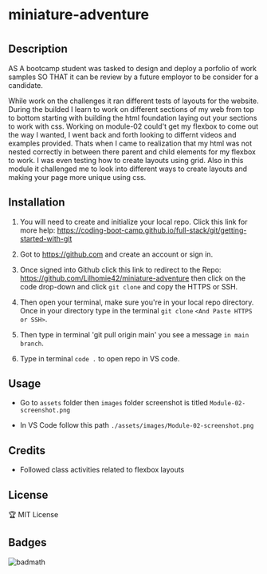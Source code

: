 # miniature-adventure

# <Your-Project-Title>

## Description

AS A bootcamp student was tasked to design and deploy a porfolio of work samples SO THAT it can be review by a future employor to be consider for a candidate.

While work on the challenges it ran different tests of layouts for the website. During the builded I learn to work on different sections of my web from top to bottom starting with building the html foundation laying out your sections to work with css. Working on module-02 could't get my flexbox to come out the way I wanted, I went back and forth looking to differnt videos and examples provided. Thats when I came to realization that my html was not nested correctly in between there parent and child elements for my flexbox to work. I was even testing how to create layouts using grid. Also in this module it challenged me to look into different ways to create layouts and making your page more unique using css.

## Installation

1. You will need to create and initialize your local repo. Click this link for more help: https://coding-boot-camp.github.io/full-stack/git/getting-started-with-git

2. Got to https://github.com and create an account or sign in.

3. Once signed into Github click this link to redirect to the Repo: https://github.com/Lilhomie42/miniature-adventure then click on the code drop-down and click `git clone` and copy the  HTTPS or SSH.

4. Then open your terminal, make sure you're in your local repo directory. Once in your directory type in the terminal `git clone` `<And Paste HTTPS or SSH>`.

5. Then type in terminal 'git pull origin main' you see a message `in main branch`.

6. Type in terminal `code .` to open repo in VS code.

## Usage

- Go to `assets` folder then `images` folder screenshot is titled `Module-02-screenshot.png` 

- In VS Code follow this path `./assets/images/Module-02-screenshot.png`


## Credits

- Followed class activities related to flexbox layouts

## License

🏆 MIT License

## Badges

![badmath](https://img.shields.io/github/languages/top/nielsenjared/badmath)
